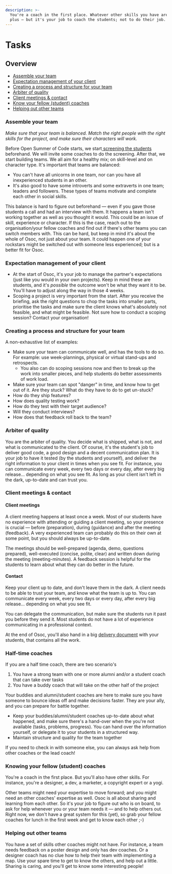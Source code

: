 ```yaml
---
description: >-
  You're a coach in the first place. Whatever other skills you have are a nice
  plus — but it's your job to coach the students; not to do their job.
---
```


# Tasks

## Overview

* [Assemble your team](tasks.md#assemble-your-team)
* [Expectation management of your client](tasks.md#expectation-management-of-your-client)
* [Creating a process and structure for your team](tasks.md#creating-a-process-and-structure-for-your-team)
* [Arbiter of quality](tasks.md#arbiter-of-quality)
* [Client meetings & contact](tasks.md#client-meetings-and-contact)
* [Know your fellow \(student\) coaches](tasks.md#knowing-your-fellow-student-and-assistant-coaches)
* [Helping out other teams](tasks.md#helping-out-other-teams)



### Assemble your team

_Make sure that your team is balanced. Match the right people with the right skills for the project, and make sure their characters will work._

Before Open Summer of Code starts, we start[ screening the students](screening-students.md) beforehand. We will invite some coaches to do the screening. After that, we start building teams. We all aim for a healthy mix; on skill-level and on character type. It's important that teams are balanced:

* You can't have all unicorns in one team, nor can you have all inexperienced students in an other.
* It's also good to have some introverts and some extraverts in one team; leaders and followers. These types of teams motivate and complete each other in social skills.

This balance is hard to figure out beforehand — even if you gave those students a call and had an interview with them. It happens a team isn't working together as well as you thought it would. This could be an issue of skill, experience or character. If this is the case, reach out to the organisation/your fellow coaches and find out if there's other teams you can switch members with. This can be hard, but keep in mind it's about the whole of Osoc, not just about your team. It could happen one of your rockstars might be switched out with someone less experienced; but is a better fit for Osoc.

### Expectation management of your client

* At the start of Osoc, it's your job to manage the partner's expectations \(just like you would in your own projects\). Keep in mind these are students, and it's _possible_ the outcome won't be what they want it to be. You'll have to adjust along the way in those 4 weeks.
* Scoping a project is very important from the start. After you receive the briefing, ask the right questions to chop the tasks into smaller parts, prioritise the tasks and make sure the client knows what's absolutely not feasible, and what might be feasible. Not sure how to conduct a scoping session? Contact your organisation!

### Creating a process and structure for your team

A non-exhaustive list of examples:

* Make sure your team can communicate well, and has the tools to do so. For example: use week-plannings, physical or virtual stand-ups and retrospects. 
  * You also can do scoping sessions now and then to break up the work into smaller pieces, and help students do better assessments of work load.
* Make sure your team can spot "danger" in time, and know how to get out of it. Are they stuck? What do they have to do to get un-stuck?
* How do they ship features?
* How does quality testing work?
* How do they test with their target audience?
* Will they conduct interviews?
* How does that feedback roll back to the team?





### Arbiter of quality

You are the arbiter of quality. You decide what is shipped, what is not, and what is communicated to the client. Of course, it's the student's job to deliver good code, a good design and a decent communication plan. It is your job to have it tested \(by the students and yourself\), and deliver the right information to your client in times when you see fit. For instance, you can communicate every week, every two days or every day, after every big release… depending on what you see fit. As long as your client isn't left in the dark, up-to-date and can trust you.

### Client meetings & contact

#### Client meetings

A client meeting happens at least once a week. Most of our students have no experience with attending or guiding a client meeting, so your presence is crucial — before \(preparation\), during \(guidance\) and after the meeting \(feedback\). A very experienced team can probably do this on their own at some point, but you should always be up-to-date.

The meetings should be well-prepared \(agenda, demo, questions prepared\), well-executed \(concise, polite, clear\) and written down during the meeting \(meeting-minutes\). A feedback session is helpful for the students to learn about what they can do better in the future.

#### Contact

Keep your client up to date, and don't leave them in the dark. A client needs to be able to trust your team, and know what the team is up to. You can communicate every week, every two days or every day, after every big release… depending on what you see fit. 

You can delegate the communication, but make sure the students run it past you before they send it. Most students do not have a lot of experience communicating in a professional context.

At the end of Osoc, you'll also hand in a big [delivery document](../../how-to-deliver-like-a-pro.md) with your students, that contains all the work.

### Half-time coaches

If you are a half time coach, there are two scenario's

1. You have a strong team with one or more alumni and/or a student coach that can take over tasks
2. You have a buddy coach that will take on the other half of the project

Your buddies and alumni/student coaches are here to make sure you have someone to bounce ideas off and make decisions faster. They are your ally, and you can prepare for battle together.

* Keep your buddies/alumni/student coaches up-to-date about what happened, and make sure there's a hand-over when the you're not available \(tasks, problems, progress\). You can hand over the information yourself, or delegate it to your students in a structured way.
* Maintain structure and quality for the team together

If you need to check in with someone else, you can always ask help from other coaches or the lead coach!

### Knowing your fellow \(student\) coaches

You're a coach in the first place. But you'll also have other skills. For instance, you're a designer, a dev, a marketer, a copyright expert or a yogi.

Other teams might need your expertise to move forward; and you might need an other coaches' expertise as well. Osoc is all about sharing and learning from each other. So it's your job to figure out who is on board, to ask for help whenever you or your team needs it — and to help others out. Right now, we don't have a great system for this \(yet\), so grab your fellow coaches for lunch in the first week and get to know each other ;-\)

### Helping out other teams

You have a set of skills other coaches might not have. For instance, a team needs feedback on a poster design and only has dev coaches. Or a designer coach has no clue how to help their team with implementing a map. Use your spare time to get to know the others, and help out a little. Sharing is caring, and you'll get to know some interesting people!

